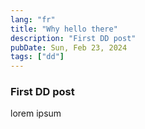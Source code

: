 ```yaml
---
lang: "fr"
title: "Why hello there"
description: "First DD post"
pubDate: Sun, Feb 23, 2024
tags: ["dd"]
---
```


### First DD post

lorem ipsum
